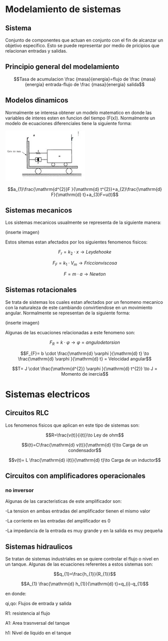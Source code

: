# Modelamiento de sistemas
## Sistema
Conjunto de componentes que actuan en conjunto con el fin de alcanzar un objetivo especifico. Esto se puede representar por medio de pricipios que relacionan entradas y salidas.
## Principio general del modelamiento
$$Tasa de acumulacion \frac {masa}{energia}=flujo de \frac {masa}{energia} entrada-flujo de \frac {masa}{energia} salida$$
## Modelos dinamicos
Normalmente se interesa obtener un modelo matematico en donde las variables de interes esten en funcion del tiempo (F(x)). Normalmente un modelo de ecuaciones diferenciales tiene la siguiente forma:


![](sistema-masa-resorte-amortiguador-montado-en-carro.webp)


$$a_{1}\frac{\mathrm{d^{2}}F }{\mathrm{d} t^{2}}+a_{2}\frac{\mathrm{d} F}{\mathrm{d} t}+a_{3}F=u(t)$$

## Sistemas mecanicos
Los sistemas mecanicos usualmente se representa de la siguiente manera:

(inserte imagen)

Estos sitemas estan afectados por los siguientes fenomenos fisicos:

$$F_{r}=k_{2}\cdot x \to Ley de hooke$$

$$F_{F}=k_{1}\cdot V_{m} \to Friccion viscosa$$

$$F=m \cdot a \to Newton$$

## Sistemas rotacionales
Se trata de sistemas los cuales estan afectados por un fenomeno mecanico con la naturaleza de este cambiando convirtiendose en un movimiento angular.
Normalmente se representan de la siguiente forma:

(inserte imagen)

Algunas de las ecuaciones relacionadas a este fenomeno son:

$$F_{R}= k \cdot \varphi \to \varphi = angulo de torsion$$

$$F_{F}= b \cdot \frac{\mathrm{d} \varphi }{\mathrm{d} t} \to \frac{\mathrm{d} \varphi }{\mathrm{d} t} = Velocidad angular$$

$$T= J \cdot \frac{\mathrm{d^{2}} \varphi }{\mathrm{d} t^{2}} \to J = Momento de inercia$$

# Sistemas electricos
## Circuitos RLC
Los fenomenos fisicos que aplican en este tipo de sistemas son:

$$R=\frac{v(t)}{i(t)}\to Ley de ohm$$

$$i(t)=C\frac{\mathrm{d} v(t)}{\mathrm{d} t}\to Carga de un condensador$$

$$v(t)= L \frac{\mathrm{d} i(t)}{\mathrm{d} t}\to Carga de un inductor$$

## Circuitos con amplificadores operacionales
### no inversor 
Algunas de las caracteristicas de este amplificador son:

-La tension en ambas entradas del amplificador tienen el mismo valor

-La corriente en las entradas del amplificador es 0

-La impedancia de la entrada es muy grande y en la salida es muy pequeña

## Sistemas hidraulicos
Se tratan de sistemas industriales en se quiere controlar el flujo o nivel en un tanque. 
Algunas de las ecuaciones referentes a estos sistemas son:

$$q_{1}=\frac{h_{1}}{R_{1}}$$

$$A_{1} \frac{\mathrm{d} h_{1}}{\mathrm{d} t}=q_{i}-q_{1}$$

en donde:

qi,qo: Flujos de entrada y salida

R1: resistencia al flujo

A1: Area trasnversal del tanque

h1: Nivel de liquido en el tanque
